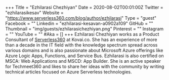 +++
Title = "Ezhilarasi Chezhiyan"
Date = 2020-08-02T00:01:00Z
Twitter = "ezhilarasikesav"
Website = "https://www.serverless360.com/blog/author/ezhilarasi"
Type = "guest"
Facebook = ""
Linkedin = "ezhilarasi-kesavan-a0902a109"
GitHub = ""
Thumbnail = "img/guests/ezhilarasichezhiyan.png"
Pinterest = ""
Instagram = ""
YouTube = ""
#Aka = []
+++
Ezhilarasi Chezhiyan works as a Product Consultant of [Serverless360](https://www.serverless360.com/) at Kovai.co. She has an experience of more than a decade in the IT field with the knowledge spectrum spread across various domains and is also passionate about Microsoft Azure offerings like Azure Logic Apps, Functions, and Service Bus. Ezhilarasi is also certified on MSCA: Web Applications and MSCD: App Builder. She is an active speaker for Techmeet360 and likes to share her ideas with the community by writing technical articles focused on Azure Serverless technologies.